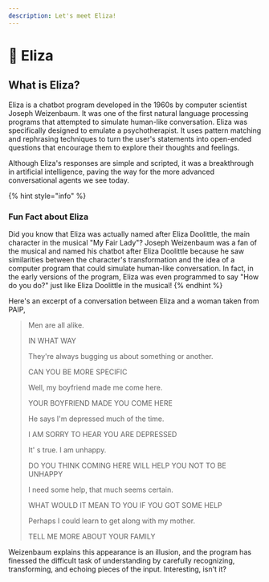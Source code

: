 ```yaml
---
description: Let's meet Eliza!
---
```


# 🍷 Eliza

## What is Eliza?

Eliza is a chatbot program developed in the 1960s by computer scientist Joseph Weizenbaum. It was one of the first natural language processing programs that attempted to simulate human-like conversation. Eliza was specifically designed to emulate a psychotherapist. It uses pattern matching and rephrasing techniques to turn the user's statements into open-ended questions that encourage them to explore their thoughts and feelings.

Although Eliza's responses are simple and scripted, it was a breakthrough in artificial intelligence, paving the way for the more advanced conversational agents we see today.

{% hint style="info" %}
### **Fun Fact about Eliza**

Did you know that Eliza was actually named after Eliza Doolittle, the main character in the musical "My Fair Lady"? Joseph Weizenbaum was a fan of the musical and named his chatbot after Eliza Doolittle because he saw similarities between the character's transformation and the idea of a computer program that could simulate human-like conversation. In fact, in the early versions of the program, Eliza was even programmed to say "How do you do?" just like Eliza Doolittle in the musical!
{% endhint %}

Here's an excerpt of a conversation between Eliza and a woman taken from PAIP,

> Men are all alike.&#x20;
>
> IN WHAT WAY&#x20;
>
> They're always bugging us about something or another.&#x20;
>
> CAN YOU BE MORE SPECIFIC&#x20;
>
> Well, my boyfriend made me come here.&#x20;
>
> YOUR BOYFRIEND MADE YOU COME HERE&#x20;
>
> He says I'm depressed much of the time.&#x20;
>
> I AM SORRY TO HEAR YOU ARE DEPRESSED
>
> It' s true. I am unhappy.&#x20;
>
> DO YOU THINK COMING HERE WILL HELP YOU NOT TO BE UNHAPPY&#x20;
>
> I need some help, that much seems certain.&#x20;
>
> WHAT WOULD IT MEAN TO YOU IF YOU GOT SOME HELP&#x20;
>
> Perhaps I could learn to get along with my mother.&#x20;
>
> TELL ME MORE ABOUT YOUR FAMILY

Weizenbaum explains this appearance is an illusion, and the program has finessed the difficult task of understanding by carefully recognizing, transforming, and echoing pieces of the input. Interesting, isn't it?
